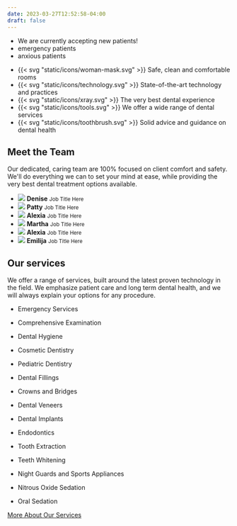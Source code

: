 ```yaml
---
date: 2023-03-27T12:52:58-04:00
draft: false
---
```


<section class="atf large-pad">
  <div class="container">
    <ul>
      <li>We are currently accepting new patients!</li>
      <li>emergency patients</li>
      <li>anxious patients</li>
    </ul>
  </div>
</section>

<section class="home-icons large-pad">
  <div class="container">
    <ul>
      <li>
        {{< svg "static/icons/woman-mask.svg" >}}
        <span>Safe, clean and comfortable rooms</span>
      </li>
      <li>
        {{< svg "static/icons/technology.svg" >}}
        <span>State-of-the-art technology and practices</span>
      </li>
      <li>
        {{< svg "static/icons/xray.svg" >}}
        <span>The very best dental experience</span>
      </li>
      <li>
        {{< svg "static/icons/tools.svg" >}}
        <span>We offer a wide range of dental services</span>
      </li>
      <li>
        {{< svg "static/icons/toothbrush.svg" >}}
        <span>Solid advice and guidance on dental health</span>
      </li>
    </ul>
  </div>
</section>

<!-- <section id="meet-dr-pecko">
  <div class="container">
    <img src="/img/beata-standing.png" />
    <div>
      <h2>Meet Dr. Pecko, DDS</h2>
      <p>Dr. Beata Pecko graduated with distinction from dental school at the University of Western Ontario in June 2000. She received several awards including ODA Proficiency Award. Dr. Pecko has been practicing dentistry in Windsor since graduating, and in September 2011 moved her practice to Devon Plaza Dental.</p>
      <p>Dr. Pecko's emphasis is on patient comfort as well as keeping up with the latest advancements in dentistry today. This enables her to provide patients with the best quality of care in the field.</p>
    </div>
  </div>
</section> -->

<section id="meet-the-team" class="pink-bg">
  <div class="container">
    <h2>Meet the Team</h2>
    <p>Our dedicated, caring team are 100% focused on client comfort and safety. We'll do everything we can to set your mind at ease, while providing the very best dental treatment options available.</p>
    <ul class="animated">
      <li>
        <span><img src="img/staff/denise.jpg" /></span>
        <strong>Denise</strong>
        <small>Job Title Here</small>
      </li>
      <li>
        <span><img src="img/staff/patty.jpg" /></span>
        <strong>Patty</strong>
        <small>Job Title Here</small>
      </li>
      <li>
        <span><img src="img/staff/danielle.jpg" /></span>
        <strong>Alexia</strong>
        <small>Job Title Here</small>
      </li>
      <li>
        <span><img src="img/staff/martha.jpg" /></span>
        <strong>Martha</strong>
        <small>Job Title Here</small>
      </li>
      <li>
        <span><img src="img/staff/alexia.jpg" /></span>
        <strong>Alexia</strong>
        <small>Job Title Here</small>
      </li>
      <li>
        <span><img src="img/staff/emilija.jpg" /></span>
        <strong>Emilija</strong>
        <small>Job Title Here</small>
      </li>
    </ul>
  </div>
</section>

<section id="home-services" class="large-pad">
  <div class="container">
    <h2>Our services</h2>
    <p>We offer a range of services, built around the latest proven technology in the field. We emphasize patient care and long term dental health, and we will always explain your options for any procedure.</p>
    <ul>
      <li>
        <p>Emergency Services</p>
      </li>
      <li>
        <p>Comprehensive Examination</p>
      </li>
      <li>
        <p>Dental Hygiene</p>
      </li>
      <li>
        <p>Cosmetic Dentistry</p>
      </li>
      <li>
        <p>Pediatric Dentistry</p>
      </li>
      <li>
        <p>Dental Fillings</p>
      </li>
      <li>
        <p>Crowns and Bridges</p>
      </li>
      <li>
        <p>Dental Veneers</p>
      </li>
      <li>
        <p>Dental Implants</p>
      </li>
      <li>
        <p>Endodontics</p>
      </li>
      <li>
        <p>Tooth Extraction</p>
      </li>
      <li>
        <p>Teeth Whitening</p>
      </li>
      <li>
        <p>Night Guards and Sports Appliances</p>
      </li>
      <li>
        <p>Nitrous Oxide Sedation</p>
      </li>
      <li>
        <p>Oral Sedation</p>
      </li>
    </ul>
    <a class="btn pill" href="/our-services/">More About Our Services</a>
  </div>
</section>
